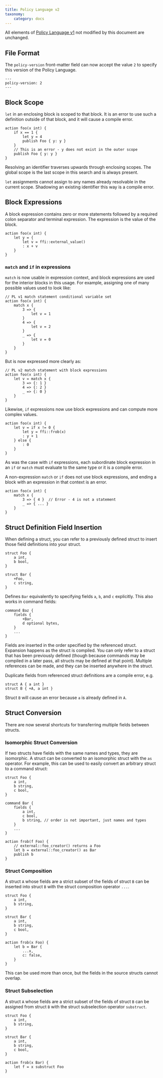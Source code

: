 ```yaml
---
title: Policy Language v2
taxonomy:
    category: docs
---
```


All elements of [Policy Language v1](policy-v1.md) not modified by this document are unchanged.

## File Format

The `policy-version` front-matter field can now accept the value `2` to specify
this version of the Policy Language.

```
---
policy-version: 2
---
```

## Block Scope

`let` in an enclosing block is scoped to that block. It is an error to
use such a definition outside of that block, and it will cause a compile
error.

```
action foo(x int) {
    if x == 1 {
        let y = 4
        publish Foo { y: y }
    }
    // This is an error - y does not exist in the outer scope
    publish Foo { y: y }
}
```

Resolving an identifier traverses upwards through enclosing scopes. The
global scope is the last scope in this search and is always present.

`let` assignments cannot assign to any names already resolvable in the
current scope. Shadowing an existing identifier this way is a compile
error.

## Block Expressions

A block expression contains zero or more statements followed by a
required colon separator and terminal expression. The expression is the
value of the block.

```
action foo(x int) {
    let y = {
        let v = ffi::external_value()
        : x + v
    }
}
```

### `match` and `if` in expressions

`match` is now usable in expression context, and block expressions are
used for the interior blocks in this usage. For example, assigning one
of many possible values used to look like:

```
// PL v1 match statement conditional variable set
action foo(x int) {
    match x {
        3 => {
            let v = 1
        }
        4 => {
            let v = 2
        }
        _ => {
            let v = 0
        }
    }
}
```

But is now expressed more clearly as:

```
// PL v2 match statement with block expressions
action foo(x int) {
    let v = match x {
        3 => {: 1 }
        4 => {: 2 }
        _ => {: 0 }
    }
}
```

Likewise, `if` expressions now use block expressions and can compute
more complex values.

```
action foo(x int) {
    let v = if x != 0 {
        let y = ffi::frob(x)
        : y + 1
    } else {
        : 0
    }
}
```

As was the case with `if` expressions, each subordinate block expression
in an `if` or `match` must evaluate to the same type or it is a compile
error.

A non-expression `match` or `if` does not use block expressions, and ending a block with an
expression in that context is an error.

```
action foo(x int) {
    match x {
        3 => { 4 }  // Error - 4 is not a statement
        _ => { ... }
    }
}
```

## Struct Definition Field Insertion

When defining a struct, you can refer to a previously defined struct to
insert those field definitions into your struct.

```
struct Foo {
    a int,
    b bool,
}

struct Bar {
    +Foo,
    c string,
}
```

Defines `Bar` equivalently to specifying fields `a`, `b`, and `c`
explicitly. This also works in command fields:

```
command Baz {
    fields {
        +Bar,
        d optional bytes,
    }
    ...
}
```

Fields are inserted in the order specified by the referenced struct.
Expansion happens as the struct is compiled. You can only refer to a
struct that has been previously defined (though because commands may be
compiled in a later pass, all structs may be defined at that point).
Multiple references can be made, and they can be inserted anywhere in
the struct.

Duplicate fields from referenced struct definitions are a
compile error, e.g.

```
struct A { a int }
struct B { +A, a int }
```

Struct `B` will cause an error because `a` is already defined in `A`.

## Struct Conversion

There are now several shortcuts for transferring multiple fields between
structs.

### Isomorphic Struct Conversion

If two structs have fields with the same names and types, they are
isomorphic. A struct can be converted to an isomorphic struct with the
`as` operator. For example, this can be used to easily convert an
arbitrary struct to a command struct:

```
struct Foo {
    a int,
    b string,
    c bool,
}

command Bar {
    fields {
        a int,
        c bool,
        b string, // order is not important, just names and types
    }
    ...
}

action frob(f Foo) {
    // external::foo_creator() returns a Foo
    let b = external::foo_creator() as Bar
    publish b
}
```

### Struct Composition

A struct `A` whose fields are a strict subset of the fields of struct
`B` can be inserted into struct `B` with the struct composition operator
`...`.

```
struct Foo {
    a int,
    b string,
}

struct Bar {
    a int,
    b string,
    c bool,
}

action frob(x Foo) {
    let b = Bar {
        ...x,
        c: false,
    }
}
```

This can be used more than once, but the fields in the source structs
cannot overlap.

### Struct Subselection

A struct `A` whose fields are a strict subset of the fields of struct
`B` can be assigned from struct `B` with the struct subselection
operator `substruct`.

```
struct Foo {
    a int,
    b string,
}

struct Bar {
    a int,
    b string,
    c bool,
}

action frob(x Bar) {
    let f = x substruct Foo
}
```